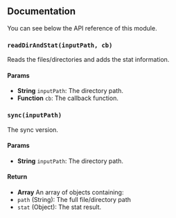## Documentation

You can see below the API reference of this module.

### `readDirAndStat(inputPath, cb)`
Reads the files/directories and adds the stat information.

#### Params
- **String** `inputPath`: The directory path.
- **Function** `cb`: The callback function.

### `sync(inputPath)`
The sync version.

#### Params
- **String** `inputPath`: The directory path.

#### Return
- **Array** An array of objects containing:
 - `path` (String): The full file/directory path
 - `stat` (Object): The stat result.

